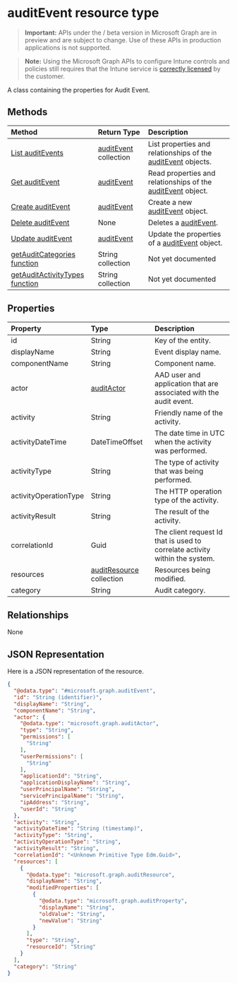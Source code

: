 ﻿# auditEvent resource type

> **Important:** APIs under the / beta version in Microsoft Graph are in preview and are subject to change. Use of these APIs in production applications is not supported.

> **Note:** Using the Microsoft Graph APIs to configure Intune controls and policies still requires that the Intune service is [correctly licensed](https://go.microsoft.com/fwlink/?linkid=839381) by the customer.

A class containing the properties for Audit Event.
## Methods
|Method|Return Type|Description|
|:---|:---|:---|
|[List auditEvents](../api/intune_auditing_auditevent_list.md)|[auditEvent](../resources/intune_auditing_auditevent.md) collection|List properties and relationships of the [auditEvent](../resources/intune_auditing_auditevent.md) objects.|
|[Get auditEvent](../api/intune_auditing_auditevent_get.md)|[auditEvent](../resources/intune_auditing_auditevent.md)|Read properties and relationships of the [auditEvent](../resources/intune_auditing_auditevent.md) object.|
|[Create auditEvent](../api/intune_auditing_auditevent_create.md)|[auditEvent](../resources/intune_auditing_auditevent.md)|Create a new [auditEvent](../resources/intune_auditing_auditevent.md) object.|
|[Delete auditEvent](../api/intune_auditing_auditevent_delete.md)|None|Deletes a [auditEvent](../resources/intune_auditing_auditevent.md).|
|[Update auditEvent](../api/intune_auditing_auditevent_update.md)|[auditEvent](../resources/intune_auditing_auditevent.md)|Update the properties of a [auditEvent](../resources/intune_auditing_auditevent.md) object.|
|[getAuditCategories function](../api/intune_auditing_auditevent_getauditcategories.md)|String collection|Not yet documented|
|[getAuditActivityTypes function](../api/intune_auditing_auditevent_getauditactivitytypes.md)|String collection|Not yet documented|

## Properties
|Property|Type|Description|
|:---|:---|:---|
|id|String|Key of the entity.|
|displayName|String|Event display name.|
|componentName|String|Component name.|
|actor|[auditActor](../resources/intune_auditing_auditactor.md)|AAD user and application that are associated with the audit event.|
|activity|String|Friendly name of the activity.|
|activityDateTime|DateTimeOffset|The date time in UTC when the activity was performed.|
|activityType|String|The type of activity that was being performed.|
|activityOperationType|String|The HTTP operation type of the activity.|
|activityResult|String|The result of the activity.|
|correlationId|Guid|The client request Id that is used to correlate activity within the system.|
|resources|[auditResource](../resources/intune_auditing_auditresource.md) collection|Resources being modified.|
|category|String|Audit category.|

## Relationships
None
## JSON Representation
Here is a JSON representation of the resource.
<!-- {
  "blockType": "resource",
  "keyProperty": "id",
  "@odata.type": "microsoft.graph.auditEvent"
}
-->
``` json
{
  "@odata.type": "#microsoft.graph.auditEvent",
  "id": "String (identifier)",
  "displayName": "String",
  "componentName": "String",
  "actor": {
    "@odata.type": "microsoft.graph.auditActor",
    "type": "String",
    "permissions": [
      "String"
    ],
    "userPermissions": [
      "String"
    ],
    "applicationId": "String",
    "applicationDisplayName": "String",
    "userPrincipalName": "String",
    "servicePrincipalName": "String",
    "ipAddress": "String",
    "userId": "String"
  },
  "activity": "String",
  "activityDateTime": "String (timestamp)",
  "activityType": "String",
  "activityOperationType": "String",
  "activityResult": "String",
  "correlationId": "<Unknown Primitive Type Edm.Guid>",
  "resources": [
    {
      "@odata.type": "microsoft.graph.auditResource",
      "displayName": "String",
      "modifiedProperties": [
        {
          "@odata.type": "microsoft.graph.auditProperty",
          "displayName": "String",
          "oldValue": "String",
          "newValue": "String"
        }
      ],
      "type": "String",
      "resourceId": "String"
    }
  ],
  "category": "String"
}
```



